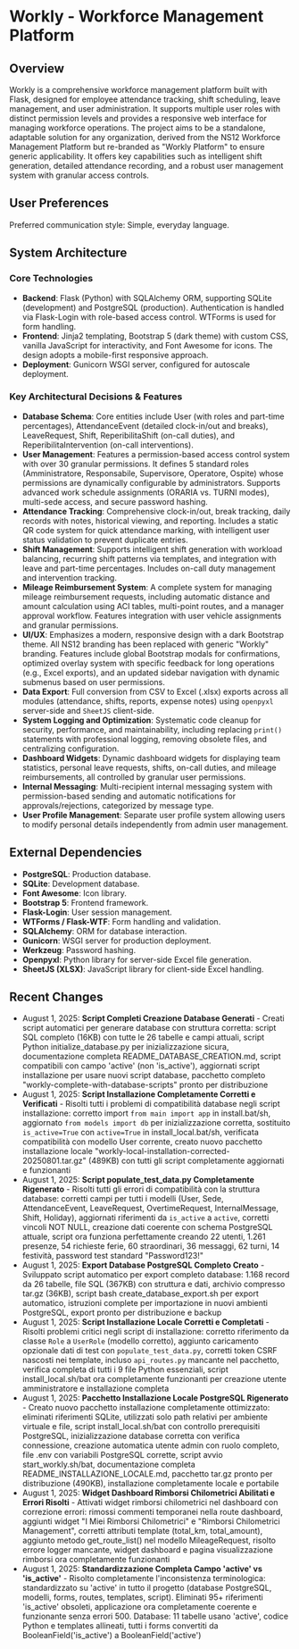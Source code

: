 # Workly - Workforce Management Platform

## Overview
Workly is a comprehensive workforce management platform built with Flask, designed for employee attendance tracking, shift scheduling, leave management, and user administration. It supports multiple user roles with distinct permission levels and provides a responsive web interface for managing workforce operations. The project aims to be a standalone, adaptable solution for any organization, derived from the NS12 Workforce Management Platform but re-branded as "Workly Platform" to ensure generic applicability. It offers key capabilities such as intelligent shift generation, detailed attendance recording, and a robust user management system with granular access controls.

## User Preferences
Preferred communication style: Simple, everyday language.

## System Architecture

### Core Technologies
- **Backend**: Flask (Python) with SQLAlchemy ORM, supporting SQLite (development) and PostgreSQL (production). Authentication is handled via Flask-Login with role-based access control. WTForms is used for form handling.
- **Frontend**: Jinja2 templating, Bootstrap 5 (dark theme) with custom CSS, vanilla JavaScript for interactivity, and Font Awesome for icons. The design adopts a mobile-first responsive approach.
- **Deployment**: Gunicorn WSGI server, configured for autoscale deployment.

### Key Architectural Decisions & Features
- **Database Schema**: Core entities include User (with roles and part-time percentages), AttendanceEvent (detailed clock-in/out and breaks), LeaveRequest, Shift, ReperibilitaShift (on-call duties), and ReperibilitaIntervention (on-call interventions).
- **User Management**: Features a permission-based access control system with over 30 granular permissions. It defines 5 standard roles (Amministratore, Responsabile, Supervisore, Operatore, Ospite) whose permissions are dynamically configurable by administrators. Supports advanced work schedule assignments (ORARIA vs. TURNI modes), multi-sede access, and secure password hashing.
- **Attendance Tracking**: Comprehensive clock-in/out, break tracking, daily records with notes, historical viewing, and reporting. Includes a static QR code system for quick attendance marking, with intelligent user status validation to prevent duplicate entries.
- **Shift Management**: Supports intelligent shift generation with workload balancing, recurring shift patterns via templates, and integration with leave and part-time percentages. Includes on-call duty management and intervention tracking.
- **Mileage Reimbursement System**: A complete system for managing mileage reimbursement requests, including automatic distance and amount calculation using ACI tables, multi-point routes, and a manager approval workflow. Features integration with user vehicle assignments and granular permissions.
- **UI/UX**: Emphasizes a modern, responsive design with a dark Bootstrap theme. All NS12 branding has been replaced with generic "Workly" branding. Features include global Bootstrap modals for confirmations, optimized overlay system with specific feedback for long operations (e.g., Excel exports), and an updated sidebar navigation with dynamic submenus based on user permissions.
- **Data Export**: Full conversion from CSV to Excel (.xlsx) exports across all modules (attendance, shifts, reports, expense notes) using `openpyxl` server-side and `SheetJS` client-side.
- **System Logging and Optimization**: Systematic code cleanup for security, performance, and maintainability, including replacing `print()` statements with professional logging, removing obsolete files, and centralizing configuration.
- **Dashboard Widgets**: Dynamic dashboard widgets for displaying team statistics, personal leave requests, shifts, on-call duties, and mileage reimbursements, all controlled by granular user permissions.
- **Internal Messaging**: Multi-recipient internal messaging system with permission-based sending and automatic notifications for approvals/rejections, categorized by message type.
- **User Profile Management**: Separate user profile system allowing users to modify personal details independently from admin user management.

## External Dependencies
- **PostgreSQL**: Production database.
- **SQLite**: Development database.
- **Font Awesome**: Icon library.
- **Bootstrap 5**: Frontend framework.
- **Flask-Login**: User session management.
- **WTForms / Flask-WTF**: Form handling and validation.
- **SQLAlchemy**: ORM for database interaction.
- **Gunicorn**: WSGI server for production deployment.
- **Werkzeug**: Password hashing.
- **Openpyxl**: Python library for server-side Excel file generation.
- **SheetJS (XLSX)**: JavaScript library for client-side Excel handling.

## Recent Changes
- August 1, 2025: **Script Completi Creazione Database Generati** - Creati script automatici per generare database con struttura corretta: script SQL completo (16KB) con tutte le 26 tabelle e campi attuali, script Python initialize_database.py per inizializzazione sicura, documentazione completa README_DATABASE_CREATION.md, script compatibili con campo 'active' (non 'is_active'), aggiornati script installazione per usare nuovi script database, pacchetto completo "workly-complete-with-database-scripts" pronto per distribuzione
- August 1, 2025: **Script Installazione Completamente Corretti e Verificati** - Risolti tutti i problemi di compatibilità database negli script installazione: corretto import `from main import app` in install.bat/sh, aggiornato `from models import db` per inizializzazione corretta, sostituito `is_active=True` con `active=True` in install_local.bat/sh, verificata compatibilità con modello User corrente, creato nuovo pacchetto installazione locale "workly-local-installation-corrected-20250801.tar.gz" (489KB) con tutti gli script completamente aggiornati e funzionanti
- August 1, 2025: **Script populate_test_data.py Completamente Rigenerato** - Risolti tutti gli errori di compatibilità con la struttura database: corretti campi per tutti i modelli (User, Sede, AttendanceEvent, LeaveRequest, OvertimeRequest, InternalMessage, Shift, Holiday), aggiornati riferimenti da `is_active` a `active`, corretti vincoli NOT NULL, creazione dati coerente con schema PostgreSQL attuale, script ora funziona perfettamente creando 22 utenti, 1.261 presenze, 54 richieste ferie, 60 straordinari, 36 messaggi, 62 turni, 14 festività, password test standard "Password123!"
- August 1, 2025: **Export Database PostgreSQL Completo Creato** - Sviluppato script automatico per export completo database: 1.168 record da 26 tabelle, file SQL (367KB) con struttura e dati, archivio compresso tar.gz (36KB), script bash create_database_export.sh per export automatico, istruzioni complete per importazione in nuovi ambienti PostgreSQL, export pronto per distribuzione e backup
- August 1, 2025: **Script Installazione Locale Corretti e Completati** - Risolti problemi critici negli script di installazione: corretto riferimento da classe `Role` a `UserRole` (modello corretto), aggiunto caricamento opzionale dati di test con `populate_test_data.py`, corretti token CSRF nascosti nei template, incluso `api_routes.py` mancante nel pacchetto, verifica completa di tutti i 9 file Python essenziali, script install_local.sh/bat ora completamente funzionanti per creazione utente amministratore e installazione completa
- August 1, 2025: **Pacchetto Installazione Locale PostgreSQL Rigenerato** - Creato nuovo pacchetto installazione completamente ottimizzato: eliminati riferimenti SQLite, utilizzati solo path relativi per ambiente virtuale e file, script install_local.sh/bat con controllo prerequisiti PostgreSQL, inizializzazione database corretta con verifica connessione, creazione automatica utente admin con ruolo completo, file .env con variabili PostgreSQL corrette, script avvio start_workly.sh/bat, documentazione completa README_INSTALLAZIONE_LOCALE.md, pacchetto tar.gz pronto per distribuzione (490KB), installazione completamente locale e portabile
- August 1, 2025: **Widget Dashboard Rimborsi Chilometrici Abilitati e Errori Risolti** - Attivati widget rimborsi chilometrici nel dashboard con correzione errori: rimossi commenti temporanei nella route dashboard, aggiunti widget "I Miei Rimborsi Chilometrici" e "Rimborsi Chilometrici Management", corretti attributi template (total_km, total_amount), aggiunto metodo get_route_list() nel modello MileageRequest, risolto errore logger mancante, widget dashboard e pagina visualizzazione rimborsi ora completamente funzionanti
- August 1, 2025: **Standardizzazione Completa Campo 'active' vs 'is_active'** - Risolto completamente l'inconsistenza terminologica: standardizzato su 'active' in tutto il progetto (database PostgreSQL, modelli, forms, routes, templates, script). Eliminati 95+ riferimenti 'is_active' obsoleti, applicazione ora completamente coerente e funzionante senza errori 500. Database: 11 tabelle usano 'active', codice Python e templates allineati, tutti i forms convertiti da BooleanField('is_active') a BooleanField('active')